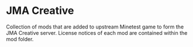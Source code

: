 # JMA Creative
Collection of mods that are added to upstream Minetest game to form the JMA Creative server. License notices of each mod are contained within the mod folder.
